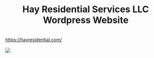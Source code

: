 <center><h1>Hay Residential Services LLC Wordpress Website</h1></center>
<br />
<a href="https://hayresidential.com/" target="_blank"> https://hayresidential.com/ <br/></a> <br/>
<img src="./Hay Residential Services LLC.png" />